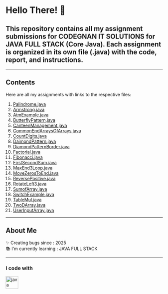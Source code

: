 <h1 align="left">Hello There! 👋</h1>

### <h2 align="left">This repository contains all my assignment submissions for CODEGNAN IT SOLUTIONS for JAVA FULL STACK (Core Java). Each assignment is organized in its own file (.java) with the code, report, and instructions.</h2>

---

### <h2 align="left">Contents</h2>

Here are all my assignments with links to the respective files:

1. [Palindrome.java](./Palindrome.java)  
2. [Armstrong.java](./Armstrong.java)  
3. [AtmExample.java](./AtmExample.java)  
4. [ButterflyPattern.java](./ButterflyPattern.java)  
5. [CanteenManagement.java](./CanteenManagement.java)  
6. [CommonEndArraysOfArrays.java](./CommonEndArraysOfArrays.java)  
7. [CountDigits.java](./CountDigits.java)  
8. [DaimondPattern.java](./DaimondPattern.java)  
9. [DiamondPatternBorder.java](./DiamondPatternBorder.java)  
10. [Factorial.java](./Factorial.java)  
11. [Fibonacci.java](./Fibonacci.java)  
12. [FirstSecondSum.java](./FirstSecondSum.java)  
13. [MaxEnd3Loop.java](./MaxEnd3Loop.java)  
14. [MoveZerosToEnd.java](./MoveZerosToEnd.java)  
15. [ReversePositive.java](./ReversePositive.java)  
16. [RotateLeft3.java](./RotateLeft3.java)  
17. [SumofArray.java](./SumofArray.java)  
18. [SwitchExample.java](./SwitchExample.java)  
19. [TableMul.java](./TableMul.java)  
20. [TwoDArray.java](./TwoDArray.java)  
21. [UserInputArray.java](./UserInputArray.java)



---

### <h2 align="left">About Me</h2>

✨ Creating bugs since : 2025  
📚 I'm currently learning : JAVA FULL STACK

---

### <h3 align="left">I code with</h3>

<div align="left">
   <img src="https://cdn.jsdelivr.net/gh/devicons/devicon/icons/java/java-original.svg" height="40" alt="java logo" />
</div>
